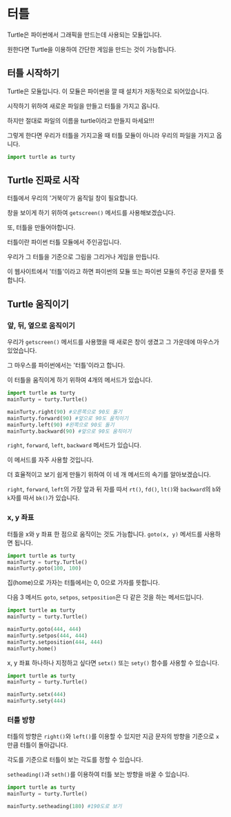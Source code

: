 # 터틀

Turtle은 파이썬에서 그래픽을 만드는데 사용되는 모듈입니다.

원한다면 Turtle을 이용하여 간단한 게임을 만드는 것이 가능합니다.

## 터틀 시작하기

Turtle은 모듈입니다. 이 모듈은 파이썬을 깔 때 설치가 저동적으로 되어있습니다.

시작하기 위하여 새로운 파일을 만들고 터틀을 가지고 옵니다.

하지만 절대로 파일의 이름을 turtle이라고 만들지 마세요!!!

그렇게 한다면 우리가 터틀을 가지고올 때 터틀 모듈이 아니라 우리의 파일을 가지고 옵니다.

```py
import turtle as turty
```

## Turtle 진짜로 시작

터틀에서 우리의 '거북이'가 움직일 창이 필요합니다.

창을 보이게 하기 위하여 `getscreen()` 메서드를 사용해보겠습니다.

또, 터틀을 만들어야합니다.

터틀이란 파이썬 터틀 모듈에서 주인공입니다.

우리가 그 터틀을 기준으로 그림을 그리거나 게임을 만듭니다.

이 웹사이트에서 '터틀'이라고 하면 파이썬의 모듈 또는 파이썬 모듈의 주인공 문자를 뜻합니다.

## Turtle 움직이기

### 앞, 뒤, 옆으로 움직이기

우리가 `getscreen()` 메서드를 사용했을 때 새로은 창이 생겼고 그 가운데에 마우스가 있었습니다.

그 마우스를 파이썬에서는 '터틀'이라고 합니다.

이 터틀을 움직이게 하기 위하여 4개의 메서드가 있습니다.

```py
import turtle as turty
mainTurty = turty.Turtle()

mainTurty.right(90) #오른쪽으로 90도 돌기
mainTurty.forward(90) #앞으로 90도 움직이기
mainTurty.left(90) #왼쪽으로 90도 돌기
mainTurty.backward(90) #앞으로 90도 움직이기
```

`right`, `forward`, `left`, `backward` 메서드가 있습니다.

이 메서드를 자주 사용할 것입니다.

더 효율적이고 보기 쉽게 만들기 위하여 이 네 개 메서드의 속기를 알아보겠습니다.

`right`, `forward`, `left`의 가장 앞과 뒤 자를 따서 `rt()`, `fd()`, `lt()`와 `backward`의 `b`와 `k`자를 따서 `bk()`가 있습니다.

### x, y 좌표

터틀을 x와 y 좌표 한 점으로 움직이는 것도 가능합니다. `goto(x, y)` 메서드를 사용하면 됩니다.

```py
import turtle as turty
mainTurty = turty.Turtle()
mainTurty.goto(100, 100)
```

집(home)으로 가자는 터틀에서는 0, 0으로 가자를 뜻합니다.

다음 3 메서드 `goto`, `setpos`, `setposition`은 다 같은 것을 하는 메서드입니다.

```py
import turtle as turty
mainTurty = turty.Turtle()

mainTurty.goto(444, 444)
mainTurty.setpos(444, 444)
mainTurty.setposition(444, 444)
mainTurty.home()
```

x, y 좌표 하나하나 지정하고 싶다면 `setx()` 또는 `sety()` 함수를 사용할 수 있습니다.

```py
import turtle as turty
mainTurty = turty.Turtle()

mainTurty.setx(444)
mainTurty.sety(444)
```

### 터틀 방향

터틀의 방향은 `right()`와 `left()`를 이용할 수 있지만 지금 문자의 방향을 기준으로 `x` 만큼 터틀이 돌아갑니다.

각도를 기준으로 터틀이 보는 각도를 정할 수 있습니다.

`setheading()`과 `seth()`를 이용하여 터틀 보는 방향을 바꿀 수 있습니다.

```py
import turtle as turty
mainTurty = turty.Turtle()

mainTurty.setheading(180) #190도로 보기
```
